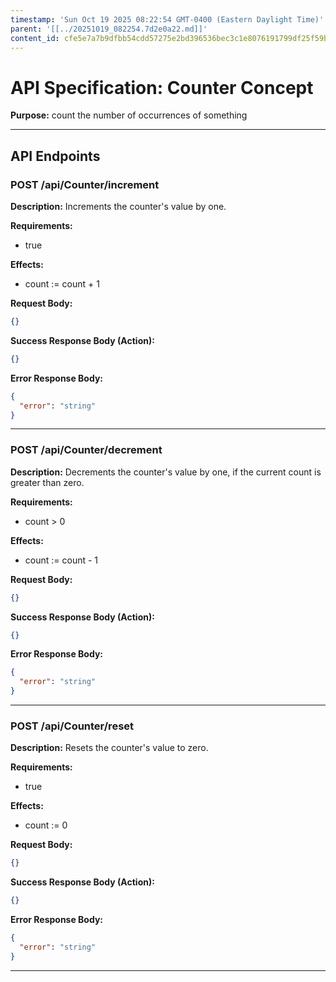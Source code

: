 ```yaml
---
timestamp: 'Sun Oct 19 2025 08:22:54 GMT-0400 (Eastern Daylight Time)'
parent: '[[../20251019_082254.7d2e0a22.md]]'
content_id: cfe5e7a7b9dfbb54cdd57275e2bd396536bec3c1e8076191799df25f59b0be1c
---
```


# API Specification: Counter Concept

**Purpose:** count the number of occurrences of something

***

## API Endpoints

### POST /api/Counter/increment

**Description:** Increments the counter's value by one.

**Requirements:**

* true

**Effects:**

* count := count + 1

**Request Body:**

```json
{}
```

**Success Response Body (Action):**

```json
{}
```

**Error Response Body:**

```json
{
  "error": "string"
}
```

***

### POST /api/Counter/decrement

**Description:** Decrements the counter's value by one, if the current count is greater than zero.

**Requirements:**

* count > 0

**Effects:**

* count := count - 1

**Request Body:**

```json
{}
```

**Success Response Body (Action):**

```json
{}
```

**Error Response Body:**

```json
{
  "error": "string"
}
```

***

### POST /api/Counter/reset

**Description:** Resets the counter's value to zero.

**Requirements:**

* true

**Effects:**

* count := 0

**Request Body:**

```json
{}
```

**Success Response Body (Action):**

```json
{}
```

**Error Response Body:**

```json
{
  "error": "string"
}
```

***
